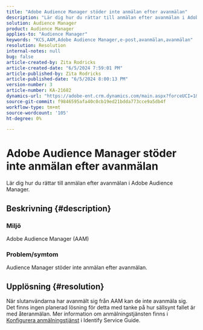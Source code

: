 ```yaml
---
title: "Adobe Audience Manager stöder inte anmälan efter avanmälan"
description: "Lär dig hur du rättar till anmälan efter avanmälan i Adobe Audience Manager."
solution: Audience Manager
product: Audience Manager
applies-to: "Audience Manager"
keywords: "KCS,AAM,Adobe Audience Manager,e-post,avanmälan,avanmälan"
resolution: Resolution
internal-notes: null
bug: false
article-created-by: Zita Rodricks
article-created-date: "6/5/2024 7:59:01 PM"
article-published-by: Zita Rodricks
article-published-date: "6/5/2024 8:00:13 PM"
version-number: 3
article-number: KA-21682
dynamics-url: "https://adobe-ent.crm.dynamics.com/main.aspx?forceUCI=1&pagetype=entityrecord&etn=knowledgearticle&id=5e83100d-7623-ef11-840a-000d3a372703"
source-git-commit: f9846595afa40c0cb19ed21bdda773cce9a5db4f
workflow-type: tm+mt
source-wordcount: '105'
ht-degree: 0%

---
```


# Adobe Audience Manager stöder inte anmälan efter avanmälan


Lär dig hur du rättar till anmälan efter avanmälan i Adobe Audience Manager.

## Beskrivning {#description}


### <b>Miljö</b>

Adobe Audience Manager (AAM)

### <b>Problem/symtom</b>

Audience Manager stöder inte anmälan efter avanmälan.


## Upplösning {#resolution}


När slutanvändarna har avanmält sig från AAM kan de inte avanmäla sig. Det finns ingen planerad lösning för detta med tanke på hur sällsynt fallet är med återanmälan. Mer information om anmälningstjänsten finns i [Konfigurera anmälningstjänst](https://experienceleague.adobe.com/docs/id-service/using/implementation/opt-in-service/getting-started.html) i Identify Service Guide.
